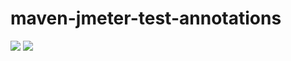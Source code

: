 # maven-jmeter-test-annotations
[![](https://jitpack.io/v/NiklasHoltmeyer/maven-jmeter-test-annotations.svg)](https://jitpack.io/#NiklasHoltmeyer/maven-jmeter-test-annotations)
[![](https://img.shields.io/badge/docs-JavaDoc-green.svg)](https://niklasholtmeyer.github.io/maven-jmeter-test-annotations/)
